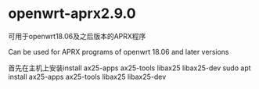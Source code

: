 # openwrt-aprx2.9.0
可用于openwrt18.06及之后版本的APRX程序

Can be used for APRX programs of openwrt 18.06 and later versions

首先在主机上安装install ax25-apps ax25-tools libax25 libax25-dev
sudo apt install ax25-apps ax25-tools libax25 libax25-dev
